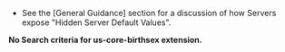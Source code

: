 - See the [General Guidance] section for a discussion of how Servers expose "Hidden Server Default Values".

**No Search criteria for us-core-birthsex extension.**
